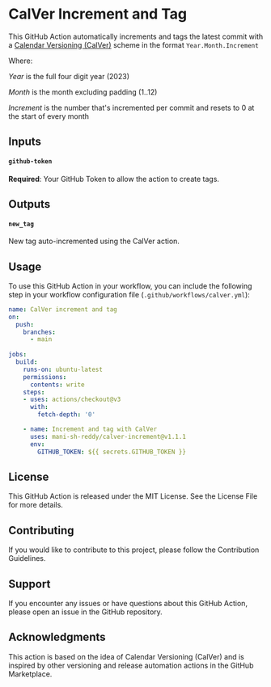 # CalVer Increment and Tag

This GitHub Action automatically increments and tags the latest commit with
a [Calendar Versioning (CalVer)](http://calver.org/) scheme in the format `Year.Month.Increment`

Where:

_Year_ is the full four digit year (2023)

_Month_ is the month excluding padding (1..12)

_Increment_ is the number that's incremented per commit and resets to 0 at the start of every month

## Inputs

#### `github-token` 
**Required**: Your GitHub Token to allow the action to create tags.


## Outputs

#### `new_tag`
New tag auto-incremented using the CalVer action.

## Usage

To use this GitHub Action in your workflow, you can include the following step in your workflow configuration
file (`.github/workflows/calver.yml`):

```yaml
name: CalVer increment and tag
on:
  push:
    branches:
      - main
        
jobs:
  build:
    runs-on: ubuntu-latest
    permissions:
      contents: write
    steps:
    - uses: actions/checkout@v3
      with:
        fetch-depth: '0'

    - name: Increment and tag with CalVer
      uses: mani-sh-reddy/calver-increment@v1.1.1
      env:
        GITHUB_TOKEN: ${{ secrets.GITHUB_TOKEN }}
```

## License

This GitHub Action is released under the MIT License. See the License File for more details.

## Contributing

If you would like to contribute to this project, please follow the Contribution Guidelines.

## Support

If you encounter any issues or have questions about this GitHub Action, please open an issue in the GitHub repository.

## Acknowledgments

This action is based on the idea of Calendar Versioning (CalVer) and is inspired by other versioning and release
automation actions in the GitHub Marketplace.
